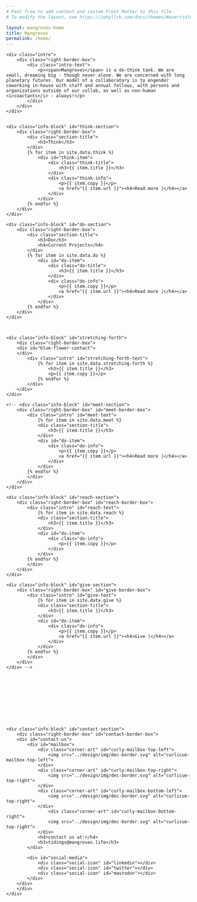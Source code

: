 ```yaml
---
# Feel free to add content and custom Front Matter to this file.
# To modify the layout, see https://jekyllrb.com/docs/themes/#overriding-theme-defaults

layout: mangroves-home
title: Mangroves
permalink: /home/
---
```


<head>
    <meta charset="UTF-8" />
    <meta name="viewport" content="width=device-width, initial-scale=1.0">
    <link rel="stylesheet" type="text/css" href="../css/styles.css" />
</head>

<div id="wrapper">

    <div class="intro">
        <div class="right-border-box">
            <div class="intro-text">
                <p><span>Mangroves</span> is a do-think tank. We are small, dreaming big - though never alone. We are concerned with long planetary futures. Our model of a collaboratory is to engender coworking in-house with staff and annual fellows, with persons and organizations outside of our collab, as well as non-human <i>coactants</i> - always!</p>
            </div>
        </div>
    </div>


    <div class="info-block" id="think-section">
        <div class="right-border-box">
            <div class="section-title">
                <h3>Think</h3>
            </div>
            {% for item in site.data.think %}
                <div id="think-item">
                    <div class="think-title">
                        <h3>{{ item.title }}</h3>
                    </div>
                    <div class="think-info">
                        <p>{{ item.copy }}</p>
                        <a href="{{ item.url }}"><h4>Read more |</h4></a>
                    </div>
                </div>
            {% endfor %}
        </div>
    </div>

    <div class="info-block" id="do-section">
        <div class="right-border-box">
            <div class="section-title">
                <h3>Do</h3>
                <h4>Current Projects</h4>
            </div>
            {% for item in site.data.do %}
                <div id="do-item">
                    <div class="do-title">
                        <h3>{{ item.title }}</h3>
                    </div>
                    <div class="do-info">
                        <p>{{ item.copy }}</p>
                        <a href="{{ item.url }}"><h4>Read more |</h4></a>
                    </div>
                </div>
            {% endfor %}
        </div>
    </div>



    <div class="info-block" id="stretching-forth">
        <div class="right-border-box">
        <div id="blue-flower-contact">
        </div>
            <div class="intro" id="stretching-forth-text">
                {% for item in site.data.stretching-forth %}
                    <h3>{{ item.title }}</h3>
                    <p>{{ item.copy }}</p>
                {% endfor %}
            </div>
        </div>
    </div>

    <!-- <div class="info-block" id="meet-section">
        <div class="right-border-box" id="meet-border-box">
            <div class="intro" id="meet-text">
                {% for item in site.data.meet %}
                <div class="section-title">
                    <h3>{{ item.title }}</h3>
                </div>
                <div id="do-item">
                    <div class="do-info">
                        <p>{{ item.copy }}</p>
                        <a href="{{ item.url }}"><h4>Read more |</h4></a>
                    </div>
                </div>
            {% endfor %}
            </div>
        </div>
    </div>

    <div class="info-block" id="reach-section">
        <div class="right-border-box" id="reach-border-box">
            <div class="intro" id="reach-text">
                {% for item in site.data.reach %}
                <div class="section-title">
                    <h3>{{ item.title }}</h3>
                </div>
                <div id="do-item">
                    <div class="do-info">
                        <p>{{ item.copy }}</p>
                    </div>
                </div>
            {% endfor %}
            </div>
        </div>
    </div>

    <div class="info-block" id="give-section">
        <div class="right-border-box" id="give-border-box">
            <div class="intro" id="give-text">
                {% for item in site.data.give %}
                <div class="section-title">
                    <h3>{{ item.title }}</h3>
                </div>
                <div id="do-item">
                    <div class="do-info">
                        <p>{{ item.copy }}</p>
                        <a href="{{ item.url }}"><h4>Give |</h4></a>
                    </div>
                </div>
            {% endfor %}
            </div>
        </div>
    </div> -->






    




    <div class="info-block" id="contact-section">
        <div class="right-border-box" id="contact-border-box">
        <div id="contact-us">
            <div id="mailbox">
                <div class="corner-art" id="curly-mailbox-top-left">
                    <img src="../design/img/dec-border.svg" alt="curlicue-mailbox-top-left">
                </div>
                <div class="corner-art" id="curly-mailbox-top-right">
                    <img src="../design/img/dec-border.svg" alt="curlicue-top-right">
                </div>
                <div class="corner-art" id="curly-mailbox-bottom-left">
                    <img src="../design/img/dec-border.svg" alt="curlicue-top-right">
                </div>
                    <div class="corner-art" id="curly-mailbox-bottom-right">
                    <img src="../design/img/dec-border.svg" alt="curlicue-top-right">
                </div>
                <h4>contact us at:</h4>
                <h3>tidings@mangroves.life</h3>
            </div>

            <div id="social-media">
                <div class="social-icon" id="linkedin"></div>
                <div class="social-icon" id="twitter"></div>
                <div class="social-icon" id="mastodon"></div>
            </div>
        </div>
        </div>
    </div>
</div>
